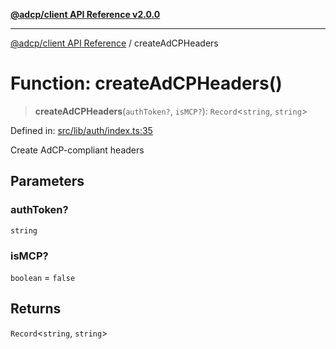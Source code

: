 [**@adcp/client API Reference v2.0.0**](../README.md)

***

[@adcp/client API Reference](../README.md) / createAdCPHeaders

# Function: createAdCPHeaders()

> **createAdCPHeaders**(`authToken?`, `isMCP?`): `Record`\<`string`, `string`\>

Defined in: [src/lib/auth/index.ts:35](https://github.com/adcontextprotocol/adcp-client/blob/9ed0be764adbd110916d257101c95a577b3f15c8/src/lib/auth/index.ts#L35)

Create AdCP-compliant headers

## Parameters

### authToken?

`string`

### isMCP?

`boolean` = `false`

## Returns

`Record`\<`string`, `string`\>
